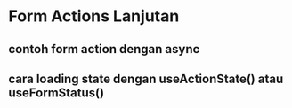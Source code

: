 # Form Actions Lanjutan

## contoh form action dengan async

## cara loading state dengan useActionState() atau useFormStatus()
